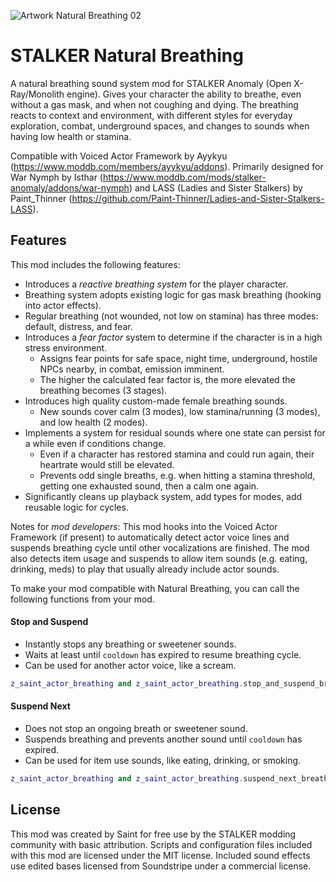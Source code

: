 ![Artwork Natural Breathing 02](https://github.com/augustsaintfreytag/stalker-natural-breathing/assets/7656669/a9f3d8cc-d562-44e8-b920-1e194aaee69b)

# STALKER Natural Breathing

A natural breathing sound system mod for STALKER Anomaly (Open X-Ray/Monolith engine). Gives your character the ability to breathe, even without a gas mask, and when not coughing and dying. The breathing reacts to context and environment, with different styles for everyday exploration, combat, underground spaces, and changes to sounds when having low health or stamina.

Compatible with Voiced Actor Framework by Ayykyu (https://www.moddb.com/members/ayykyu/addons). Primarily designed for War Nymph by Isthar (https://www.moddb.com/mods/stalker-anomaly/addons/war-nymph) and LASS (Ladies and Sister Stalkers) by Paint_Thinner (https://github.com/Paint-Thinner/Ladies-and-Sister-Stalkers-LASS).

## Features

This mod includes the following features:

- Introduces a *reactive breathing system* for the player character.
- Breathing system adopts existing logic for gas mask breathing (hooking into actor effects).
- Regular breathing (not wounded, not low on stamina) has three modes: default, distress, and fear.
- Introduces a *fear factor* system to determine if the character is in a high stress environment.
  - Assigns fear points for safe space, night time, underground, hostile NPCs nearby, in combat, emission imminent.
  - The higher the calculated fear factor is, the more elevated the breathing becomes (3 stages).
- Introduces high quality custom-made female breathing sounds.
  - New sounds cover calm (3 modes), low stamina/running (3 modes), and low health (2 modes).
- Implements a system for residual sounds where one state can persist for a while even if conditions change.
  - Even if a character has restored stamina and could run again, their heartrate would still be elevated.
  - Prevents odd single breaths, e.g. when hitting a stamina threshold, getting one exhausted sound, then a calm one again.
- Significantly cleans up playback system, add types for modes, add reusable logic for cycles.

Notes for *mod developers*: This mod hooks into the Voiced Actor Framework (if present) to automatically detect actor voice lines and suspends breathing cycle until other vocalizations are finished. The mod also detects item usage and suspends to allow item sounds (e.g. eating, drinking, meds) to play that usually already include actor sounds.

To make your mod compatible with Natural Breathing, you can call the following functions from your mod.

#### Stop and Suspend

- Instantly stops any breathing or sweetener sounds.
- Waits at least until `cooldown` has expired to resume breathing cycle.
- Can be used for another actor voice, like a scream.

```lua
z_saint_actor_breathing and z_saint_actor_breathing.stop_and_suspend_breathing(cooldown)
```

#### Suspend Next

- Does not stop an ongoing breath or sweetener sound.
- Suspends breathing and prevents another sound until `cooldown` has expired.
- Can be used for item use sounds, like eating, drinking, or smoking.

```lua
z_saint_actor_breathing and z_saint_actor_breathing.suspend_next_breathing(cooldown)
```

## License

This mod was created by Saint for free use by the STALKER modding community with basic attribution. Scripts and configuration files included with this mod are licensed under the MIT license. Included sound effects use edited bases licensed from Soundstripe under a commercial license.
